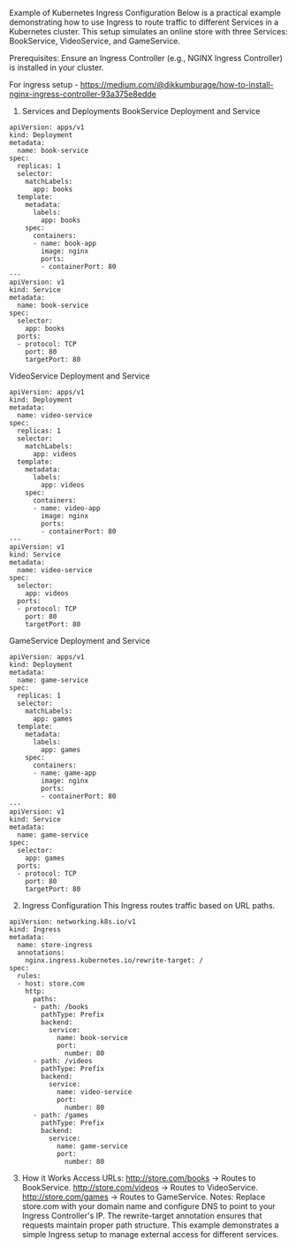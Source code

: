 Example of Kubernetes Ingress Configuration
Below is a practical example demonstrating how to use Ingress to route traffic to different Services in a Kubernetes cluster. This setup simulates an online store with three Services: BookService, VideoService, and GameService.

Prerequisites:
Ensure an Ingress Controller (e.g., NGINX Ingress Controller) is installed in your cluster.

For ingress setup - https://medium.com/@dikkumburage/how-to-install-nginx-ingress-controller-93a375e8edde

1. Services and Deployments
BookService Deployment and Service
```
apiVersion: apps/v1
kind: Deployment
metadata:
  name: book-service
spec:
  replicas: 1
  selector:
    matchLabels:
      app: books
  template:
    metadata:
      labels:
        app: books
    spec:
      containers:
      - name: book-app
        image: nginx
        ports:
        - containerPort: 80
---
apiVersion: v1
kind: Service
metadata:
  name: book-service
spec:
  selector:
    app: books
  ports:
  - protocol: TCP
    port: 80
    targetPort: 80

```
VideoService Deployment and Service
```
apiVersion: apps/v1
kind: Deployment
metadata:
  name: video-service
spec:
  replicas: 1
  selector:
    matchLabels:
      app: videos
  template:
    metadata:
      labels:
        app: videos
    spec:
      containers:
      - name: video-app
        image: nginx
        ports:
        - containerPort: 80
---
apiVersion: v1
kind: Service
metadata:
  name: video-service
spec:
  selector:
    app: videos
  ports:
  - protocol: TCP
    port: 80
    targetPort: 80

```
GameService Deployment and Service
```
apiVersion: apps/v1
kind: Deployment
metadata:
  name: game-service
spec:
  replicas: 1
  selector:
    matchLabels:
      app: games
  template:
    metadata:
      labels:
        app: games
    spec:
      containers:
      - name: game-app
        image: nginx
        ports:
        - containerPort: 80
---
apiVersion: v1
kind: Service
metadata:
  name: game-service
spec:
  selector:
    app: games
  ports:
  - protocol: TCP
    port: 80
    targetPort: 80

```
2. Ingress Configuration
This Ingress routes traffic based on URL paths.

```
apiVersion: networking.k8s.io/v1
kind: Ingress
metadata:
  name: store-ingress
  annotations:
    nginx.ingress.kubernetes.io/rewrite-target: /
spec:
  rules:
  - host: store.com
    http:
      paths:
      - path: /books
        pathType: Prefix
        backend:
          service:
            name: book-service
            port:
              number: 80
      - path: /videos
        pathType: Prefix
        backend:
          service:
            name: video-service
            port:
              number: 80
      - path: /games
        pathType: Prefix
        backend:
          service:
            name: game-service
            port:
              number: 80

```

3. How it Works
Access URLs:
http://store.com/books → Routes to BookService.
http://store.com/videos → Routes to VideoService.
http://store.com/games → Routes to GameService.
Notes:
Replace store.com with your domain name and configure DNS to point to your Ingress Controller's IP.
The rewrite-target annotation ensures that requests maintain proper path structure.
This example demonstrates a simple Ingress setup to manage external access for different services.

